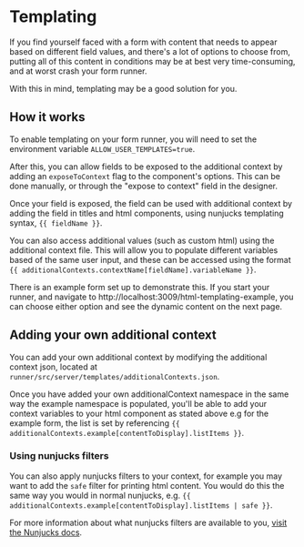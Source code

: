 # Templating

If you find yourself faced with a form with content that needs to appear based on different field values, and there's a lot of options to choose from, putting all of this content in conditions may be at best very time-consuming, and at worst crash your form runner.

With this in mind, templating may be a good solution for you.

## How it works

To enable templating on your form runner, you will need to set the environment variable `ALLOW_USER_TEMPLATES=true`.

After this, you can allow fields to be exposed to the additional context by adding an `exposeToContext` flag to the component's options. This can be done manually, or through the "expose to context" field in the designer.

Once your field is exposed, the field can be used with additional context by adding the field in titles and html components, using nunjucks templating syntax, `{{ fieldName }}`.

You can also access additional values (such as custom html) using the additional context file. This will allow you to populate different variables based of the same user input, and these can be accessed using the format `{{ additionalContexts.contextName[fieldName].variableName }}`.

There is an example form set up to demonstrate this. If you start your runner, and navigate to http://localhost:3009/html-templating-example, you can choose either option and see the dynamic content on the next page.

## Adding your own additional context

You can add your own additional context by modifying the additional context json, located at `runner/src/server/templates/additionalContexts.json`.

Once you have added your own additionalContext namespace in the same way the example namespace is populated, you'll be able to add your context variables to your html component as stated above e.g for the example form, the list is set by referencing `{{ additionalContexts.example[contentToDisplay].listItems }}`.

### Using nunjucks filters

You can also apply nunjucks filters to your context, for example you may want to add the `safe` filter for printing html content. You would do this the same way you would in normal nunjucks, e.g. `{{ additionalContexts.example[contentToDisplay].listItems | safe }}`.

For more information about what nunjucks filters are available to you, [visit the Nunjucks docs](https://mozilla.github.io/nunjucks/templating.html#filters).
